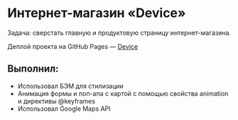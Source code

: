 # Интернет-магазин «Device»

Задача: сверстать главную и продуктовую страницу интернет-магазина.

Деплой проекта на GitHub Pages — [Device](https://egorpariah.github.io/device/)

## Выполнил:
- Использовал БЭМ для стилизации
- Анимация формы и поп-апа с картой с помощью свойства animation и директивы @keyframes
- Использовал Google Maps API
